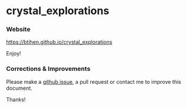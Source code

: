 # crystal_explorations

### Website

https://btihen.github.io/crystal_explorations

Enjoy!

### Corrections & Improvements

Please make a [github issue](https://github.com/btihen/crystal_explorations/issues), a pull request or contact me to improve this document.

Thanks!
